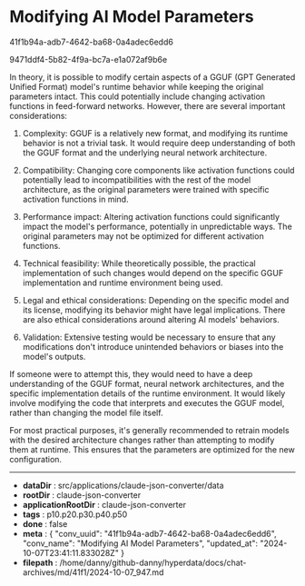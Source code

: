 # Modifying AI Model Parameters

41f1b94a-adb7-4642-ba68-0a4adec6edd6

9471ddf4-5b82-4f9a-bc7a-e1a072af9b6e

 In theory, it is possible to modify certain aspects of a GGUF (GPT Generated Unified Format) model's runtime behavior while keeping the original parameters intact. This could potentially include changing activation functions in feed-forward networks. However, there are several important considerations:

1. Complexity: GGUF is a relatively new format, and modifying its runtime behavior is not a trivial task. It would require deep understanding of both the GGUF format and the underlying neural network architecture.

2. Compatibility: Changing core components like activation functions could potentially lead to incompatibilities with the rest of the model architecture, as the original parameters were trained with specific activation functions in mind.

3. Performance impact: Altering activation functions could significantly impact the model's performance, potentially in unpredictable ways. The original parameters may not be optimized for different activation functions.

4. Technical feasibility: While theoretically possible, the practical implementation of such changes would depend on the specific GGUF implementation and runtime environment being used.

5. Legal and ethical considerations: Depending on the specific model and its license, modifying its behavior might have legal implications. There are also ethical considerations around altering AI models' behaviors.

6. Validation: Extensive testing would be necessary to ensure that any modifications don't introduce unintended behaviors or biases into the model's outputs.

If someone were to attempt this, they would need to have a deep understanding of the GGUF format, neural network architectures, and the specific implementation details of the runtime environment. It would likely involve modifying the code that interprets and executes the GGUF model, rather than changing the model file itself.

For most practical purposes, it's generally recommended to retrain models with the desired architecture changes rather than attempting to modify them at runtime. This ensures that the parameters are optimized for the new configuration.

---

* **dataDir** : src/applications/claude-json-converter/data
* **rootDir** : claude-json-converter
* **applicationRootDir** : claude-json-converter
* **tags** : p10.p20.p30.p40.p50
* **done** : false
* **meta** : {
  "conv_uuid": "41f1b94a-adb7-4642-ba68-0a4adec6edd6",
  "conv_name": "Modifying AI Model Parameters",
  "updated_at": "2024-10-07T23:41:11.833028Z"
}
* **filepath** : /home/danny/github-danny/hyperdata/docs/chat-archives/md/41f1/2024-10-07_947.md